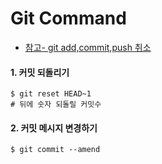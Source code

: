 # Git Command

- [참고- git add,commit,push 취소](https://gmlwjd9405.github.io/2018/05/25/git-add-cancle.html)

#### 1. 커밋 되돌리기

```shell
$ git reset HEAD~1
# 뒤에 숫자 되돌릴 커밋수 
```



#### 2. 커밋 메시지 변경하기

```shell
$ git commit --amend
```

